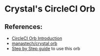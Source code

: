 # Crystal's CircleCI Orb

## References:

* [CircleCI Orb Introduction](https://circleci.com/docs/2.0/orb-intro/)
* [manastech/crystal orb](https://circleci.com/orbs/registry/orb/manastech/crystal)
* [Step by Step guide](https://crystal-lang.org/reference/guides/ci/circleci.html) to use this orb
